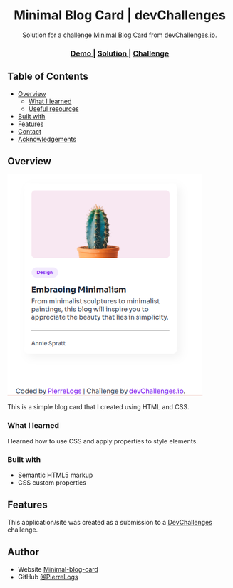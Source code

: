 <!-- Please update value in the {}  -->

<h1 align="center">Minimal Blog Card | devChallenges</h1>

<div align="center">
   Solution for a challenge <a href="https://devchallenges.io/challenge/minimal-blog-card" target="_blank">Minimal Blog Card</a> from <a href="http://devchallenges.io" target="_blank">devChallenges.io</a>.
</div>

<div align="center">
  <h3>
    <a href="https://pierrelogs.github.io/Minimal-blog-card/">
      Demo
    </a>
    <span> | </span>
    <a href="https://github.com/PierreLogs/Minimal-blog-card">
      Solution
    </a>
    <span> | </span>
    <a href="https://devchallenges.io/challenge/minimal-blog-card">
      Challenge
    </a>
  </h3>
</div>

<!-- TABLE OF CONTENTS -->

## Table of Contents

- [Overview](#overview)
  - [What I learned](#what-i-learned)
  - [Useful resources](#useful-resources)
- [Built with](#built-with)
- [Features](#features)
- [Contact](#contact)
- [Acknowledgements](#acknowledgements)

<!-- OVERVIEW -->

## Overview

![screenshot](https://github.com/PierreLogs/Minimal-blog-card/blob/main/screenshot.png)

<!--
Introduce your projects by taking a screenshot or a gif. Try to tell visitors a story about your project by answering:

- What have you learned/improved?
- Your wisdom? :)
-->

This is a simple blog card that I created using HTML and CSS.

### What I learned

<!-- Use this section to recap over some of your major learnings while working through this project. Writing these out and providing code samples of areas you want to highlight is a great way to reinforce your own knowledge. -->

I learned how to use CSS and apply properties to style elements.

### Built with

<!-- This section should list any major frameworks that you built your project using. Here are a few examples.-->

- Semantic HTML5 markup
- CSS custom properties

## Features

<!-- List the features of your application or follow the template. Don't share the figma file here :) -->

This application/site was created as a submission to a [DevChallenges](https://devchallenges.io/challenges-dashboard) challenge.

## Author

- Website [Minimal-blog-card](https://pierrelogs.github.io/Minimal-blog-card/)
- GitHub [@PierreLogs](https://github.com/PierreLogs/Minimal-blog-card)
